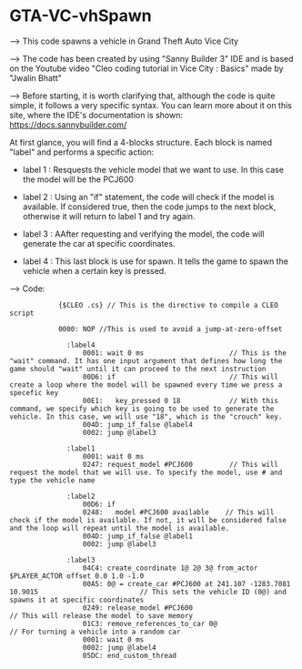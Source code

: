 # GTA-VC-vhSpawn

--> This code spawns a vehicle in Grand Theft Auto Vice City

--> The code has been created by using "Sanny Builder 3" IDE and is based on the Youtube video "Cleo coding tutorial in Vice City : Basics" made by "Jwalin Bhatt"


--> Before starting, it is worth clarifying that, although the code is quite simple, it follows a very specific syntax. You can learn more about it on this site, where the IDE's documentation is shown: https://docs.sannybuilder.com/


At first glance, you will find a 4-blocks structure. Each block is named "label" and performs a specific action:

- label 1 : Resquests the vehicle model that we want to use. In this case the model will be the PCJ600

- label 2 : Using an "if" statement, the code will check if the model is available. If considered true, then the code jumps to the next block, otherwise it will return to label 1 and try again.

- label 3 : AAfter requesting and verifying the model, the code will generate the car at specific coordinates.

- label 4 : This last block is use for spawn. It tells the game to spawn the vehicle when a certain key is pressed.


--> Code:


                {$CLEO .cs} // This is the directive to compile a CLEO script
    
                0000: NOP //This is used to avoid a jump-at-zero-offset
                
                  :label4
                      0001: wait 0 ms                     // This is the "wait" command. It has one input argument that defines how long the game should "wait" until it can proceed to the next instruction 
                      00D6: if                            // This will create a loop where the model will be spawned every time we press a specefic key
                      00E1:   key_pressed 0 18            // With this command, we specify which key is going to be used to generate the vehicle. In this case, we will use "18", which is the "crouch" key.
                      004D: jump_if_false @label4 
                      0002: jump @label3
                      
                  :label1
                      0001: wait 0 ms
                      0247: request_model #PCJ600         // This will request the model that we will use. To specify the model, use # and type the vehicle name
                  
                  :label2
                      00D6: if
                      0248:   model #PCJ600 available    // This will check if the model is available. If not, it will be considered false and the loop will repeat until the model is available.
                      004D: jump_if_false @label1
                      0002: jump @label3
                  
                  :label3
                      04C4: create_coordinate 1@ 2@ 3@ from_actor $PLAYER_ACTOR offset 0.0 1.0 -1.0
                      00A5: 0@ = create_car #PCJ600 at 241.107 -1283.7081 10.9015                         // This sets the vehicle ID (0@) and spawns it at specific coordinates
                      0249: release_model #PCJ600                                                         // This will release the model to save memory
                      01C3: remove_references_to_car 0@                                                   // For turning a vehicle into a random car
                      0001: wait 0 ms
                      0002: jump @label4
                      05DC: end_custom_thread
